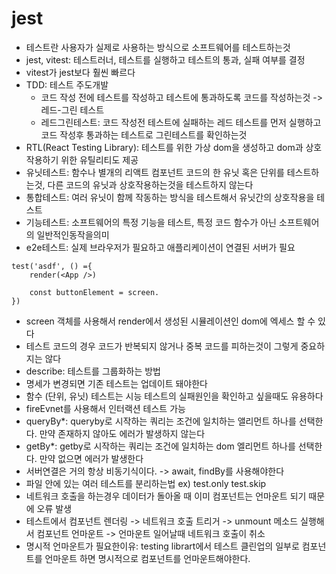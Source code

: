 # jest

* 테스트란 사용자가 실제로 사용하는 방식으로 소프트웨어를 테스트하는것
* jest, vitest: 테스트러너, 테스트를 실행하고 테스트의 통과, 실패 여부를 결정
* vitest가 jest보다 훨씬 빠르다
* TDD: 테스트 주도개발
  * 코드 작성 전에 테스트를 작성하고 테스트에 통과하도록 코드를 작성하는것 -> 레드-그린 테스트
  * 레드그린테스트: 코드 작성전 테스트에 실패하는 레드 테스트를 먼저 실행하고 코드 작성후 통과하는 테스트로 그린테스트를 확인하는것
* RTL(React Testing Library): 테스트를 위한 가상 dom을 생성하고 dom과 상호작용하기 위한 유틸리티도 제공
* 유닛테스트: 함수나 별개의 리액트 컴포넌트 코드의 한 유닛 혹은 단위를 테스트하는것, 다른 코드의 유닛과 상호작용하는것을 테스트하지 않는다
* 통합테스트: 여러 유닛이 함께 작동하는 방식을 테스트해서 유닛간의 상호작용을 테스트
* 기능테스트: 소프트웨어의 특정 기능을 테스트, 특정 코드 함수가 아닌 소프트웨어의 일반적인동작을의미
* e2e테스트: 실제 브라우저가 필요하고 애플리케이션이 연결된 서버가 필요

```
test('asdf', () ={
    render(<App />)

    const buttonElement = screen.
})
```
* screen 객체를 사용해서 render에서 생성된 시뮬레이션인 dom에 엑세스 할 수 있다
* 테스트 코드의 경우 코드가 반복되지 않거나 중복 코드를 피하는것이 그렇게 중요하지는 않다
* describe: 테스트를 그룹화하는 방법 
* 명세가 변경되면 기존 테스트는 업데이트 돼야한다
* 함수 (단위, 유닛) 테스트는 시능 테스트의 실패원인을 확인하고 싶을때도 유용하다
* fireEvnet를 사용해서 인터랙션 테스트 가능
* queryBy*: queryby로 시작하는 쿼리는 조건에 일치하는 앨리먼트 하나를 선택한다. 만약 존재하지 않아도 에러가 발생하지 않는다
* getBy*: getby로 시작하는 쿼리는 조건에 일치하는 dom 엘리먼트 하나를 선택한다. 만약 없으면 에러가 발생한다
* 서버연결은 거의 항상 비동기식이다. -> await, findBy를 사용해야한다
* 파일 안에 있는 여러 테스트를 분리하는법 ex) test.only  test.skip
* 네트워크 호출을 하는경우 데이터가 돌아올 때 이미 컴포넌트는 언마운트 되기 때문에 오류 발생
* 테스트에서 컴포넌트 렌더링 -> 네트워크 호출 트리거 -> unmount 메소드 실행해서 컴포넌트 언마운트 -> 언마운트 일어날때 네트워크 호출이 취소
* 명시적 언마운트가 필요한이유: testing librart에서 테스트 클린업의 일부로 컴포넌트를 언마운트 하면 명시적으로 컴포넌트를 언마운트해야한다.